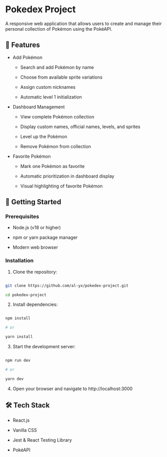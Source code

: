 # Pokedex Project

A responsive web application that allows users to create and manage their personal collection of Pokémon using the PokéAPI.

## 🌟 Features

- Add Pokémon

  - Search and add Pokémon by name

  - Choose from available sprite variations

  - Assign custom nicknames

  - Automatic level 1 initialization

- Dashboard Management

  - View complete Pokémon collection

  - Display custom names, official names, levels, and sprites

  - Level up the Pokémon

  - Remove Pokémon from collection

- Favorite Pokémon

  - Mark one Pokémon as favorite

  - Automatic prioritization in dashboard display

  - Visual highlighting of favorite Pokémon

## 🚀 Getting Started

### Prerequisites

- Node.js (v18 or higher)

- npm or yarn package manager

- Modern web browser

### Installation

1. Clone the repository:

```bash

git clone https://github.com/al-yx/pokedex-project.git

cd pokedex-project

```

2. Install dependencies:

```bash

npm install

# or

yarn install

```

3. Start the development server:

```bash

npm run dev

# or

yarn dev

```

4. Open your browser and navigate to http://localhost:3000

## 🛠️ Tech Stack

- React.js

- Vanilla CSS

- Jest & React Testing Library

- PokéAPI
